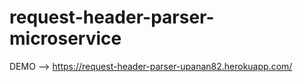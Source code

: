 # request-header-parser-microservice
DEMO --> https://request-header-parser-upanan82.herokuapp.com/
